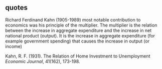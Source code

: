 ## quotes
Richard Ferdinand Kahn (1905-1989) most notable contribution to economics was his principle of the multiplier.
The multiplier is the relation between the increase in aggregate expenditure and the increase in net national product (output).
It is the increase in aggregate expenditure (for example government spending) that causes the increase in output (or income)

Kahn, R. F. (1931). The Relation of Home Investment to Unemployment *Economic Journal*, 41(162), 173-198.
